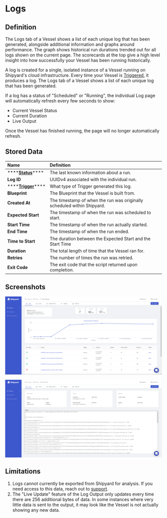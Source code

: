 # Logs

## Definition

The Logs tab of a Vessel shows a list of each unique log that has been generated, alongside additional information and graphs around performance. The graph shows historical run durations trended out for all logs shown on the current page. The scorecards at the top give a high level insight into how successfully your Vessel has been running historically.

A log is created for a single, isolated instance of a Vessel running on Shipyard's cloud infrastructure. Every time your Vessel is [Triggered](vessels/triggers/), it produces a log. The Logs tab of a Vessel shows a list of each unique log that has been generated.

If a log has a status of "Scheduled" or "Running", the individual Log page will automatically refresh every few seconds to show:

* Current Vessel Status
* Current Duration
* Live Output

Once the Vessel has finished running, the page will no longer automatically refresh.  

## Stored Data

| Name | Definition |
| :--- | :--- |
| \*\*\*\*[**Status**](other-functions/status.md)\*\*\*\* | The last known information about a run. |
| **Log ID** | UUIDv4 associated with the individual run. |
| \*\*\*\*[**Trigger**](vessels/triggers/)\*\*\*\* | What type of Trigger generated this log. |
| **Blueprint** | The Blueprint that the Vessel is built from. |
| **Created At** | The timestamp of when the run was originally scheduled within Shipyard. |
| **Expected Start** | The timestamp of when the run was scheduled to start. |
| **Start Time** | The timestamp of when the run actually started. |
| **End Time** | The timestamp of when the run ended. |
| **Time to Start** | The duration between the Expected Start and the Start Time |
| **Duration** | The total length of time that the Vessel ran for. |
| **Retries** | The number of times the run was retried. |
| **Exit Code** | The exit code that the script returned upon completion. |

## Screenshots

![Logs Tab for a Vessel](../.gitbook/assets/image%20%2823%29.png)

![Individual Log](../.gitbook/assets/image%20%2832%29.png)

## Limitations

1. Logs cannot currently be exported from Shipyard for analysis. If you need access to this data, reach out to [support](mailto:support@shipyardapp.com).
2. The "Live Update" feature of the Log Output only updates every time there are 256 additional bytes of data. In some instances where very little data is sent to the output, it may look like the Vessel is not actually showing any new data.

